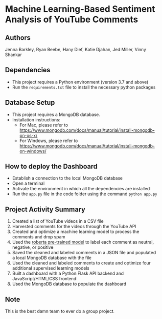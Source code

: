 # Machine Learning-Based Sentiment Analysis of YouTube Comments

## Authors
Jenna Barkley, Ryan Beebe, Hany Dief, Katie Djahan, Jed Miller, Vinny Shankar
## Dependencies
- This project requires a Python environment (version 3.7 and above)
- Run the `requirements.txt` file to install the necessary python packages
## Database Setup
- This project requires a MongoDB database.
- Installation instructions:
    - For Mac, please refer to https://www.mongodb.com/docs/manual/tutorial/install-mongodb-on-os-x/
    - For Windows, please refer to https://www.mongodb.com/docs/manual/tutorial/install-mongodb-on-windows/
## How to deploy the Dashboard
- Establish a connection to the local MongoDB database
- Open a terminal
- Activate the environment in which all the dependencies are installed
- Run the `app.py` file in the code folder using the command `python app.py`
## Project Activity Summary
1. Created a list of YouTube videos in a CSV file
2. Harvested comments for the videos through the YouTube API
3. Created and optimize a machine learning model to process the comments and drop spam
4. Used the [roberta pre-trained model](https://huggingface.co/roberta-base) to label each comment as neutral, negative, or positive
5. Saved the cleaned and labeled comments in a JSON file and populated a local MongoDB database with the file
6. Used the cleaned and labeled comments to create and optimize four additional supervised learning models
7. Built a dashboard with a Python Flask API backend and JavaScript/HTML/CSS frontend
8. Used the MongoDB database to populate the dashboard
## Note
This is the best damn team to ever do a group project.